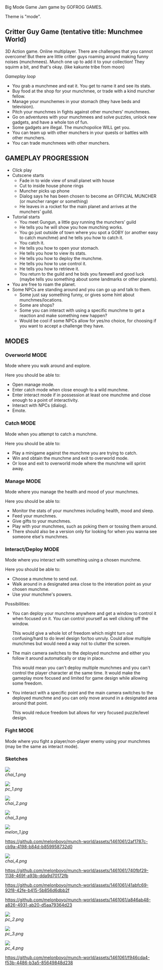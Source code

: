 Big Mode Game Jam game by GOFROG GAMES.

Theme is "mode".

## Critter Guy Game (tentative title: Munchmee World)
3D Action game. Online multiplayer.
There are challenges that you cannot overcome! But there are little critter guys roaming around making funny noises (munchmees).
Munch one up to add it to your collection! They squirm a bit, and that's okay. (like kakunte tribe from moon)

_Gameplay loop_
- You grab a munchmee and eat it. You get to name it and see its stats.
- Buy food at the shop for your munchmee, or trade with a kind muncher fellow.
- Manage your munchemes in your stomach (they have beds and television). 
- Pitch your munchmes in fights against other munchers' munchmees.
- Go on adventures with your munchmees and solve puzzles, unlock new gadgets, and have a whole ton of fun.
- Some gadgets are illegal. The munchopolice WILL get you.
- You can team up with other munchers in your quests or battles with other munchers.
- You can trade munchmees with other munchers.

## GAMEPLAY PROGRESSION

- Click play
- Cutscene starts
    - Fade in to wide view of small planet with house
    - Cut to inside house phone rings
    - Muncher picks up phone
    - Dialog says he has been chosen to become an OFFICIAL MUNCHER (or muncher ranger or something)
    - He leaves in a rocket for the main planet and arrives at the munchers’ guild.
- Tutorial starts
    - You meet Gungun, a little guy running the munchers’ guild
    - He tells you he will show you how munching works.
    - You go just outside of town where you spot a GOBY (or another easy to catch munchme) and he tells you how to catch it.
    - You catch it.
    - He tells you how to open your stomach.
    - He tells you how to view its stats.
    - He tells you how to deploy the munchme.
    - He tells you how to use control it.
    - He tells you how to retrieve it.
    - You return to the guild and he bids you farewell and good luck (maybe tells you something about some landmarks or other planets).
- You are free to roam the planet.
- Some NPCs are standing around and you can go up and talk to them.
    - Some just say something funny, or gives some hint about munchmes/locations.
    - Some are shops?
    - Some you can interact with using a specific munchme to get a reaction and make something new happen?
    - Would be cool if some NPCs allow for yes/no choice, for choosing if you want to accept a challenge they have.


## MODES
### Overworld MODE
Mode where you walk around and explore.

Here you should be able to:
- Open manage mode.
- Enter catch mode when close enough to a wild munchme.
- Enter interact mode if in possession at least one munchme and close enough to a point of interactivity.
- Interact with NPCs (dialog).
- Emote.

### Catch MODE
Mode when you attempt to catch a munchme.

Here you should be able to:
- Play a minigame against the munchme you are trying to catch.
- Win and obtain the munchme and exit to overworld mode.
- Or lose and exit to overworld mode where the munchme will sprint away.

### Manage MODE
Mode where you manage the health and mood of your munchmes.

Here you should be able to:
- Monitor the stats of your munchmes including health, mood and sleep.
- Feed your munchmes.
- Give gifts to your munchmes.
- Play with your munchmes, such as poking them or tossing them around.
- There should also be a version only for looking for when you wanna see someone else's munchmes.

### Interact/Deploy MODE
Mode where you interact with something using a chosen munchme.

Here you should be able to:
- Choose a munchme to send out.
- Walk around in a designated area close to the interation point as your chosen munchme.
- Use your munchme's powers.

Possibilities:
- You can deploy your munchme anywhere and get a window to control it when focused on it. You can control yourself as well clicking off the window.

  This would give a whole lot of freedom which might turn out confusing/hard to do level design for/too unruly. Could allow multiple munchmes but would need a way not to clutter the screen.
- The main camera switches to the deployed munchme and either you follow it around automatically or stay in place.

  This would mean you can't deploy multiple munchmes and you can't control the player character at the same time. It would make the gameplay more focused and limited for game design while allowing some freedom.
- You interact with a specific point and the main camera switches to the deployed munchme and you can only move around in a designated area around that point.
  
  This would reduce freedom but allows for very focused puzzle/level design.

### Fight MODE
Mode where you fight a player/non-player enemy using your munchmes (may be the same as interact mode).


### Sketches

![](https://github.com/melonboyo/gofrog-mode/blob/main/sketches/chai_1.png)  
*chai_1.png*

![](https://github.com/melonboyo/gofrog-mode/blob/main/sketches/pc_1.png)  
*pc_1.png*

![](https://github.com/melonboyo/gofrog-mode/blob/main/sketches/chai_2.png)  
*chai_2.png*

![](https://github.com/melonboyo/gofrog-mode/blob/main/sketches/chai_3.png)  
*chai_3.png*

![](https://github.com/melonboyo/gofrog-mode/blob/main/sketches/melon_1.jpg)  
*melon_1.jpg*

https://github.com/melonboyo/munch-world/assets/1461061/2af1787c-cb9a-4198-b84d-b859958732d0

![](https://github.com/melonboyo/gofrog-mode/blob/main/sketches/chai_4.png)  
*chai_4.png*

https://github.com/melonboyo/munch-world/assets/1461061/740fbf29-1138-469f-a93b-dda9d70172fb

https://github.com/melonboyo/munch-world/assets/1461061/41abfc69-92f8-42fe-b415-5b856d6dbb2f

https://github.com/melonboyo/munch-world/assets/1461061/a846ab48-a826-4931-ab20-d5aa79364d23

![](https://github.com/melonboyo/gofrog-mode/blob/main/sketches/pc_2.png)  
*pc_2.png*

![](https://github.com/melonboyo/gofrog-mode/blob/main/sketches/pc_3.png)  
*pc_3.png*

![](https://github.com/melonboyo/gofrog-mode/blob/main/sketches/pc_4.png)  
*pc_4.png*

https://github.com/melonboyo/munch-world/assets/1461061/f946cda4-f53b-4486-b3a5-85649848d238
